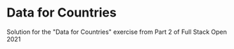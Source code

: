 # Data for Countries

Solution for the "Data for Countries" exercise from Part 2 of Full Stack Open 2021